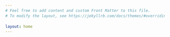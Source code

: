 ```yaml
---
# Feel free to add content and custom Front Matter to this file.
# To modify the layout, see https://jekyllrb.com/docs/themes/#overriding-theme-defaults

layout: home
---
```


<html>
 <head>
    <style>
    {
        box-sizing: border-box;
    }
    /* Set additional styling options for the columns*/
    .column {
    float: left;
    width: 50%;
    }

    .row:after {
    content: "";
    display: table;
    clear: both;
    }
    </style>
 </head>
 <body>
    <div class="row">
        <div class="column" style="background-color:#FFFFFF;">
            <img src="Profile.jpeg" alt="" width="543" height="834">
        </div>
        <div class="column" style="background-color:#FFFFFF;">
            <h2>Welcom!</h2>
            <p>Something about myself</p>
        </div>
    </div>
 </body>
</html>
